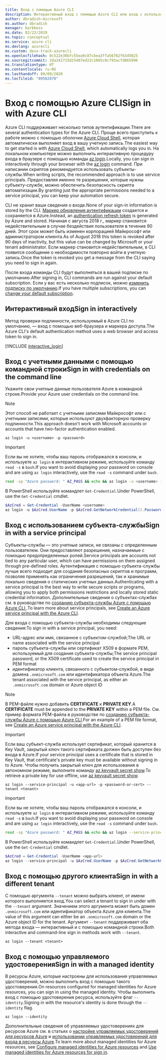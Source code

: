 ```yaml
---
title: Вход с помощью Azure CLI
description: Интерактивный вход с помощью Azure CLI или вход с использованием локальных учетных данных
author: dbradish-microsoft
ms.author: dbradish
manager: barbkess
ms.date: 02/22/2019
ms.topic: conceptual
ms.service: azure-cli
ms.devlang: azurecli
ms.custom: devx-track-azurecli
ms.openlocfilehash: 0c522e30bfc55ea9c87cbea3ffa56762f63d5025
ms.sourcegitcommit: 2da241715d25407ed22c1065c0c793acfd865996
ms.translationtype: HT
ms.contentlocale: ru-RU
ms.lasthandoff: 09/09/2020
ms.locfileid: "89562878"
---
```

# <a name="sign-in-with-azure-cli"></a><span data-ttu-id="7ba1d-103">Вход с помощью Azure CLI</span><span class="sxs-lookup"><span data-stu-id="7ba1d-103">Sign in with Azure CLI</span></span> 

<span data-ttu-id="7ba1d-104">Azure CLI поддерживает несколько типов аутентификации.</span><span class="sxs-lookup"><span data-stu-id="7ba1d-104">There are several authentication types for the Azure CLI.</span></span> <span data-ttu-id="7ba1d-105">Проще всего приступить к работе можно с помощью оболочки [Azure Cloud Shell](/azure/cloud-shell/overview), которая автоматически выполняет вход в вашу учетную запись.</span><span class="sxs-lookup"><span data-stu-id="7ba1d-105">The easiest way to get started is with [Azure Cloud Shell](/azure/cloud-shell/overview), which automatically logs you in.</span></span>
<span data-ttu-id="7ba1d-106">На локальном компьютере можно выполнить интерактивную процедуру входа в браузере с помощью команды [az login](/cli/azure/reference-index#az-login).</span><span class="sxs-lookup"><span data-stu-id="7ba1d-106">Locally, you can sign in interactively through your browser with the [az login](/cli/azure/reference-index#az-login) command.</span></span> <span data-ttu-id="7ba1d-107">При написании скриптов рекомендуется использовать субъекты-службы.</span><span class="sxs-lookup"><span data-stu-id="7ba1d-107">When writing scripts, the recommended approach is to use service principals.</span></span> <span data-ttu-id="7ba1d-108">Предоставляя именно те разрешения, которые нужны субъекту-службе, можно обеспечить безопасность скрипта автоматизации.</span><span class="sxs-lookup"><span data-stu-id="7ba1d-108">By granting just the appropriate permissions needed to a service principal, you can keep your automation secure.</span></span>

<span data-ttu-id="7ba1d-109">CLI не хранит ваши сведения о входе.</span><span class="sxs-lookup"><span data-stu-id="7ba1d-109">None of your sign-in information is stored by the CLI.</span></span> <span data-ttu-id="7ba1d-110">[Маркер обновления аутентификации](https://docs.microsoft.com/azure/active-directory/develop/v1-id-and-access-tokens#refresh-tokens) создается и сохраняется в Azure.</span><span class="sxs-lookup"><span data-stu-id="7ba1d-110">Instead, an [authentication refresh token](https://docs.microsoft.com/azure/active-directory/develop/v1-id-and-access-tokens#refresh-tokens) is generated by Azure and stored.</span></span> <span data-ttu-id="7ba1d-111">Начиная с августа 2018 г., маркер становится недействительным в случае бездействия пользователя в течение 90 дней. Этот срок может быть изменен корпорацией Майкрософт или администратором клиента.</span><span class="sxs-lookup"><span data-stu-id="7ba1d-111">As of August 2018 this token is revoked after 90 days of inactivity, but this value can be changed by Microsoft or your tenant administrator.</span></span> <span data-ttu-id="7ba1d-112">Если маркер становится недействительным, в CLI появится сообщение о необходимости повторно войти в учетную запись.</span><span class="sxs-lookup"><span data-stu-id="7ba1d-112">Once the token is revoked you get a message from the CLI saying you need to sign in again.</span></span>

<span data-ttu-id="7ba1d-113">После входа команды CLI будут выполняться в вашей подписке по умолчанию.</span><span class="sxs-lookup"><span data-stu-id="7ba1d-113">After signing in, CLI commands are run against your default subscription.</span></span> <span data-ttu-id="7ba1d-114">Если у вас есть несколько подписок, можно [изменить подписку по умолчанию](manage-azure-subscriptions-azure-cli.md).</span><span class="sxs-lookup"><span data-stu-id="7ba1d-114">If you have multiple subscriptions, you can [change your default subscription](manage-azure-subscriptions-azure-cli.md).</span></span>

## <a name="sign-in-interactively"></a><span data-ttu-id="7ba1d-115">Интерактивный вход</span><span class="sxs-lookup"><span data-stu-id="7ba1d-115">Sign in interactively</span></span>

<span data-ttu-id="7ba1d-116">Метод проверки подлинности, используемый в Azure CLI по умолчанию, — вход с помощью веб-браузера и маркера доступа.</span><span class="sxs-lookup"><span data-stu-id="7ba1d-116">The Azure CLI's default authentication method uses a web browser and access token to sign in.</span></span>

[!INCLUDE [interactive_login](includes/interactive-login.md)]

## <a name="sign-in-with-credentials-on-the-command-line"></a><span data-ttu-id="7ba1d-117">Вход с учетными данными с помощью командной строки</span><span class="sxs-lookup"><span data-stu-id="7ba1d-117">Sign in with credentials on the command line</span></span>

<span data-ttu-id="7ba1d-118">Укажите свои учетные данные пользователя Azure в командной строке.</span><span class="sxs-lookup"><span data-stu-id="7ba1d-118">Provide your Azure user credentials on the command line.</span></span>

> [!Note]
> <span data-ttu-id="7ba1d-119">Этот способ не работает с учетными записями Майкрософт или с учетными записями, которые используют двухфакторную проверку подлинности.</span><span class="sxs-lookup"><span data-stu-id="7ba1d-119">This approach doesn't work with Microsoft accounts or accounts that have two-factor authentication enabled.</span></span>

```azurecli-interactive
az login -u <username> -p <password>
```

> [!IMPORTANT]
> <span data-ttu-id="7ba1d-120">Если вы не хотите, чтобы ваш пароль отображался в консоли, и используете `az login` в интерактивном режиме, используйте команду `read -s` в `bash`.</span><span class="sxs-lookup"><span data-stu-id="7ba1d-120">If you want to avoid displaying your password on console and are using `az login` interactively, use the `read -s` command under `bash`.</span></span>
>
> ```bash
> read -sp "Azure password: " AZ_PASS && echo && az login -u <username> -p $AZ_PASS
> ```
>
> <span data-ttu-id="7ba1d-121">В PowerShell используйте командлет `Get-Credential`.</span><span class="sxs-lookup"><span data-stu-id="7ba1d-121">Under PowerShell, use the `Get-Credential` cmdlet.</span></span>
>
> ```powershell
> $AzCred = Get-Credential -UserName <username>
> az login -u $AzCred.UserName -p $AzCred.GetNetworkCredential().Password
> ```

## <a name="sign-in-with-a-service-principal"></a><span data-ttu-id="7ba1d-122">Вход с использованием субъекта-службы</span><span class="sxs-lookup"><span data-stu-id="7ba1d-122">Sign in with a service principal</span></span>

<span data-ttu-id="7ba1d-123">Субъекты-службы — это учетные записи, не связаны с определенным пользователем. Они предоставляют разрешения, назначаемые с помощью предопределенных ролей.</span><span class="sxs-lookup"><span data-stu-id="7ba1d-123">Service principals are accounts not tied to any particular user, which can have permissions on them assigned through pre-defined roles.</span></span> <span data-ttu-id="7ba1d-124">Аутентификация с помощью субъекта-службы лучше всего подходит для создания безопасных скриптов и программ, позволяя применять как ограничения разрешений, так и хранимые локально сведения о статических учетных данных.</span><span class="sxs-lookup"><span data-stu-id="7ba1d-124">Authenticating with a service principal is the best way to write secure scripts or programs, allowing you to apply both permissions restrictions and locally stored static credential information.</span></span> <span data-ttu-id="7ba1d-125">Дополнительные сведения о субъектах-службах см. в руководстве по [созданию субъекта-службы Azure с помощью Azure CLI ](/cli/azure/create-an-azure-service-principal-azure-cli#sign-in-using-a-service-principal).</span><span class="sxs-lookup"><span data-stu-id="7ba1d-125">To learn more about service principals, see [Create an Azure service principal with the Azure CLI](/cli/azure/create-an-azure-service-principal-azure-cli#sign-in-using-a-service-principal).</span></span>

<span data-ttu-id="7ba1d-126">Для входа с помощью субъекта-службы необходимы следующие сведения:</span><span class="sxs-lookup"><span data-stu-id="7ba1d-126">To sign in with a service principal, you need:</span></span>

* <span data-ttu-id="7ba1d-127">URL-адрес или имя, связанное с субъектом-службой;</span><span class="sxs-lookup"><span data-stu-id="7ba1d-127">The URL or name associated with the service principal</span></span>
* <span data-ttu-id="7ba1d-128">пароль субъекта-службы или сертификат X509 в формате PEM, используемый для создания субъекта-службы;</span><span class="sxs-lookup"><span data-stu-id="7ba1d-128">The service principal password, or the X509 certificate used to create the service principal in PEM format</span></span>
* <span data-ttu-id="7ba1d-129">идентификатор клиента, связанного с субъектом-службой, в виде домена `.onmicrosoft.com` или идентификатора объекта Azure.</span><span class="sxs-lookup"><span data-stu-id="7ba1d-129">The tenant associated with the service principal, as either an `.onmicrosoft.com` domain or Azure object ID</span></span>

> [!NOTE]
> <span data-ttu-id="7ba1d-130">В PEM-файле нужно добавить **CERTIFICATE** к **PRIVATE KEY**.</span><span class="sxs-lookup"><span data-stu-id="7ba1d-130">A **CERTIFICATE** must be appended to the **PRIVATE KEY** within a PEM file.</span></span>  <span data-ttu-id="7ba1d-131">См. пример формата PEM-файла в руководстве по [созданию субъекта-службы Azure с помощью Azure CLI](/cli/azure/create-an-azure-service-principal-azure-cli#sign-in-using-a-service-principal).</span><span class="sxs-lookup"><span data-stu-id="7ba1d-131">For an example of a PEM file format, see [Create an Azure service principal with the Azure CLI](/cli/azure/create-an-azure-service-principal-azure-cli#sign-in-using-a-service-principal).</span></span> 
>

> [!IMPORTANT]
>
> <span data-ttu-id="7ba1d-132">Если ваш субъект-служба использует сертификат, который хранится в Key Vault, закрытый ключ такого сертификата должен быть доступен без входа в Azure.</span><span class="sxs-lookup"><span data-stu-id="7ba1d-132">If your service principal uses a certificate that is stored in Key Vault, that certificate's private key must be available without signing in to Azure.</span></span> <span data-ttu-id="7ba1d-133">Чтобы получить закрытый ключ для использования в автономном режиме, выполните команду [az keyvault secret show](/cli/azure/keyvault/secret).</span><span class="sxs-lookup"><span data-stu-id="7ba1d-133">To retrieve a private key for use offline, use [az keyvault secret show](/cli/azure/keyvault/secret).</span></span>

```azurecli-interactive
az login --service-principal -u <app-url> -p <password-or-cert> --tenant <tenant>
```

> [!IMPORTANT]
> <span data-ttu-id="7ba1d-134">Если вы не хотите, чтобы ваш пароль отображался в консоли, и используете `az login` в интерактивном режиме, используйте команду `read -s` в `bash`.</span><span class="sxs-lookup"><span data-stu-id="7ba1d-134">If you want to avoid displaying your password on console and are using `az login` interactively, use the `read -s` command under `bash`.</span></span>
>
> ```bash
> read -sp "Azure password: " AZ_PASS && echo && az login --service-principal -u <app-url> -p $AZ_PASS --tenant <tenant>
> ```
>
> <span data-ttu-id="7ba1d-135">В PowerShell используйте командлет `Get-Credential`.</span><span class="sxs-lookup"><span data-stu-id="7ba1d-135">Under PowerShell, use the `Get-Credential` cmdlet.</span></span>
>
> ```powershell
> $AzCred = Get-Credential -UserName <app-url>
> az login --service-principal -u $AzCred.UserName -p $AzCred.GetNetworkCredential().Password --tenant <tenant>
> ```

## <a name="sign-in-with-a-different-tenant"></a><span data-ttu-id="7ba1d-136">Вход с помощью другого клиента</span><span class="sxs-lookup"><span data-stu-id="7ba1d-136">Sign in with a different tenant</span></span>

<span data-ttu-id="7ba1d-137">С помощью аргумента `--tenant` можно выбрать клиент, от имени которого выполняется вход.</span><span class="sxs-lookup"><span data-stu-id="7ba1d-137">You can select a tenant to sign in under with the `--tenant` argument.</span></span> <span data-ttu-id="7ba1d-138">Значением этого аргумента может быть домен `.onmicrosoft.com` или идентификатор объекта Azure для клиента.</span><span class="sxs-lookup"><span data-stu-id="7ba1d-138">The value of this argument can either be an `.onmicrosoft.com` domain or the Azure object ID for the tenant.</span></span> <span data-ttu-id="7ba1d-139">Аргумент `--tenant` поддерживает оба метода входа — интерактивный и с помощью командной строки.</span><span class="sxs-lookup"><span data-stu-id="7ba1d-139">Both interactive and command-line sign in methods work with `--tenant`.</span></span>

```azurecli-interactive
az login --tenant <tenant>
```

## <a name="sign-in-with-a-managed-identity"></a><span data-ttu-id="7ba1d-140">Вход с помощью управляемого удостоверения</span><span class="sxs-lookup"><span data-stu-id="7ba1d-140">Sign in with a managed identity</span></span>

<span data-ttu-id="7ba1d-141">В ресурсы Azure, которые настроены для использования управляемых удостоверений, можно выполнить вход с помощью такого удостоверения.</span><span class="sxs-lookup"><span data-stu-id="7ba1d-141">On resources configured for managed identities for Azure resources, you can sign in using the managed identity.</span></span> <span data-ttu-id="7ba1d-142">Чтобы выполнить вход с помощью удостоверения ресурса, используйте флаг `--identity`.</span><span class="sxs-lookup"><span data-stu-id="7ba1d-142">Signing in with the resource's identity is done through the `--identity` flag.</span></span>

```azurecli-interactive
az login --identity
```

<span data-ttu-id="7ba1d-143">Дополнительные сведения об управляемых удостоверениях для ресурсов Azure см. в статьях о [настройке управляемых удостоверений для ресурсов Azure](https://docs.microsoft.com/azure/active-directory/managed-identities-azure-resources/qs-configure-cli-windows-vm) и [использовании управляемых удостоверений для входа в ресурсы Azure](https://docs.microsoft.com/azure/active-directory/managed-identities-azure-resources/how-to-use-vm-sign-in).</span><span class="sxs-lookup"><span data-stu-id="7ba1d-143">To learn more about managed identities for Azure resources, see [Configure managed identities for Azure resources](https://docs.microsoft.com/azure/active-directory/managed-identities-azure-resources/qs-configure-cli-windows-vm) and [Use managed identities for Azure resources for sign in](https://docs.microsoft.com/azure/active-directory/managed-identities-azure-resources/how-to-use-vm-sign-in).</span></span>

